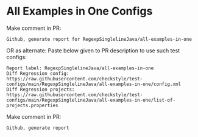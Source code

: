 # All Examples in One Configs
Make comment in PR:
```
Github, generate report for RegexpSinglelineJava/all-examples-in-one
```
OR as alternate:
Paste below given to PR description to use such test configs:
```
Report label: RegexpSinglelineJava/all-examples-in-one
Diff Regression config: https://raw.githubusercontent.com/checkstyle/test-configs/main/RegexpSinglelineJava/all-examples-in-one/config.xml
Diff Regression projects: https://raw.githubusercontent.com/checkstyle/test-configs/main/RegexpSinglelineJava/all-examples-in-one/list-of-projects.properties
```
Make comment in PR:
```
Github, generate report
```
